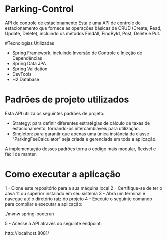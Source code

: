 # Parking-Control
API de controle de estacionamento
Esta é uma API de controle de estacionamento que fornece as operações básicas de CRUD (Create, Read, Update, Delete), incluindo os métodos FindAll, FindById, Post, Delete e Put.



#Tecnologias Utilizadas
- Spring Framework, incluindo Inversão de Controle e Injeção de Dependências
- Spring Data JPA
- Spring Validation
- DevTools
- H2 Database
 
# Padrões de projeto utilizados
  Esta API utiliza os seguintes padrões de projeto:

   - Strategy: para definir diferentes estratégias de cálculo de taxas de estacionamento, tornando-os intercambiáveis para utilização.
   - Singleton: para garantir que apenas uma única instância da classe "ParkingFeeCalculator" seja criada e gerenciada em toda a aplicação.

 A implementação desses padrões torna o código mais modular, flexível e fácil de manter.
 
 
# Como executar a aplicação
1 - Clone este repositório para a sua máquina local
2 - Certifique-se de ter o Java 11 ou superior instalado em seu sistema
3 - Abra um terminal e navegue até o diretório raiz do projeto
4 - Execute o seguinte comando para compilar e executar a aplicação:

./mvnw spring-boot:run

5 - Acesse a API através do seguinte endpoint:

http://localhost:8081/





 
  

